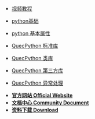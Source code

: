 <!-- docs/_sidebar.md -->

<!-- * [**手把手教程**](/zh-cn/sbs/) -->
<!-- * [**视频教程**](https://space.bilibili.com/491326023/channel/detail?cid=150963) -->
* [视频教程](https://space.bilibili.com/491326023/channel/detail?cid=150963)
* [python基础](/zh-cn/python/)

* [python 基本属性](/zh-cn/api/pythonBasic.md)
* [QuecPython 标准库](/zh-cn/api/pythonStdlib.md)
* [QuecPython 类库](/zh-cn/api/QuecPythonClasslib.md)
* [QuecPython 第三方库](/zh-cn/api/QuecPythonThirdlib.md)
* [QuecPython 异常处理](/zh-cn/faq/)
<!-- * [**资料下载**](//qpy.quectel.com/down.html) -->

<!-- * [**Wiki 首页 Home**](/) -->
* [**官方网站 Official Website**](//python.quectel.com)
* [**文档中心 Community Document**](//python.quectel.com/doc/)
* [**资料下载 Download**](//python.quectel.com/download)

